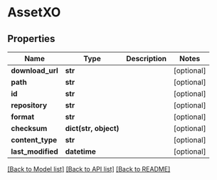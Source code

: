 # AssetXO

## Properties
Name | Type | Description | Notes
------------ | ------------- | ------------- | -------------
**download_url** | **str** |  | [optional] 
**path** | **str** |  | [optional] 
**id** | **str** |  | [optional] 
**repository** | **str** |  | [optional] 
**format** | **str** |  | [optional] 
**checksum** | **dict(str, object)** |  | [optional] 
**content_type** | **str** |  | [optional] 
**last_modified** | **datetime** |  | [optional] 

[[Back to Model list]](../README.md#documentation-for-models) [[Back to API list]](../README.md#documentation-for-api-endpoints) [[Back to README]](../README.md)


